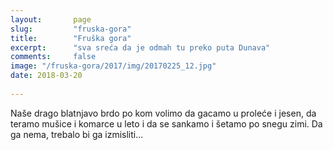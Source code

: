 ```yaml
---
layout:       page
slug:         "fruska-gora"
title:        "Fruška gora"
excerpt:      "sva sreća da je odmah tu preko puta Dunava"
comments:     false
image: "/fruska-gora/2017/img/20170225_12.jpg"
date: 2018-03-20
  
---
```


Naše drago blatnjavo brdo po kom volimo da gacamo u proleće i jesen, da teramo mušice i komarce u leto i da se sankamo i
šetamo po snegu zimi. Da ga nema, trebalo bi ga izmisliti...
